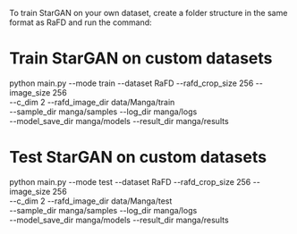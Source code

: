 To train StarGAN on your own dataset, create a folder structure in the same format as RaFD and run the command:

# Train StarGAN on custom datasets
python main.py --mode train --dataset RaFD --rafd_crop_size 256 --image_size 256 \
               --c_dim 2 --rafd_image_dir data/Manga/train \
               --sample_dir manga/samples --log_dir manga/logs \
               --model_save_dir manga/models --result_dir manga/results




# Test StarGAN on custom datasets
python main.py --mode test --dataset RaFD --rafd_crop_size 256 --image_size 256 \
               --c_dim 2 --rafd_image_dir data/Manga/test \
               --sample_dir manga/samples --log_dir manga/logs \
               --model_save_dir manga/models --result_dir manga/results
